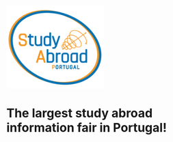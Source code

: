 <img src="https://github.com/Study-Abroad-Portugal/.github/blob/main/images/logo.svg" width=45%>

# The largest study abroad information fair in Portugal!
